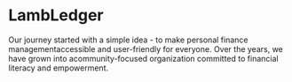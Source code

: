 # LambLedger
Our journey started with a simple idea - to make personal finance managementaccessible and user-friendly for everyone. Over the years, we have grown into acommunity-focused organization committed to financial literacy and empowerment.
